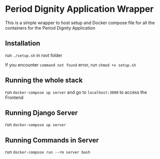 # Period Dignity Application Wrapper

This is a simple wrapper to host setup and Docker compose file for all the containers for the Period Dignity Application

## Installation
run `./setup.sh` in root folder

If you encounter `command not found` error, run `chmod +x setup.sh`

## Running the whole stack
run `docker-compose up server` and go to `localhost:3000` to access the Frontend

## Running Django Server

run `docker-compose up server` 

## Running Commands in Server

run `docker-compose run --rm server bash`

